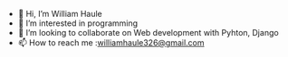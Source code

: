 - 👋 Hi, I’m William Haule
- 👀 I’m interested in programming
- 💞️ I’m looking to collaborate on Web development with Pyhton, Django
- 📫 How to reach me :williamhaule326@gmail.com
